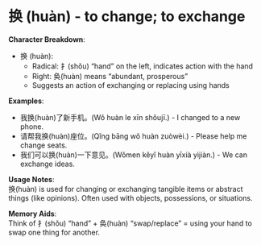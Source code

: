 # **换 (huàn) - to change; to exchange**

**Character Breakdown**:  
- 换 (huàn):
  - Radical: 扌(shǒu) “hand” on the left, indicates action with the hand
  - Right: 奂(huàn) means “abundant, prosperous”
  - Suggests an action of exchanging or replacing using hands

**Examples**:  
- 我换(huàn)了新手机。(Wǒ huàn le xīn shǒujī.) - I changed to a new phone.  
- 请帮我换(huàn)座位。(Qǐng bāng wǒ huàn zuòwèi.) - Please help me change seats.  
- 我们可以换(huàn)一下意见。(Wǒmen kěyǐ huàn yīxià yìjiàn.) - We can exchange ideas.

**Usage Notes**:  
换(huàn) is used for changing or exchanging tangible items or abstract things (like opinions). Often used with objects, possessions, or situations.

**Memory Aids**:  
Think of 扌(shǒu) “hand” + 奂(huàn) “swap/replace” = using your hand to swap one thing for another.